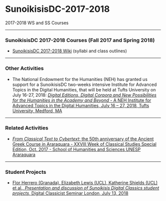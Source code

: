 # SunoikisisDC-2017-2018
2017-2018 WS and SS Courses

***
### SunoikisisDC 2017-2018 Courses (Fall 2017 and Spring 2018)
* [SunoikisisDC 2017-2018 Wiki](https://github.com/SunoikisisDC/SunoikisisDC-2017-2018/wiki) (syllabi and class outlines)

***
### Other Activities
* The National Endowment for the Humanities (NEH) has granted us support for a SunoikisisDC two-weeks intensive Institute for Advanced Topics in the Digital Humanities, that will be held at Tufts University on July 16-27, 2018: [*Digital Editions, Digital Corpora and New Possibilities for the Humanities in the Academy and Beyond* - A NEH Institute for Advanced Topics in the Digital Humanities, July 16 – 27, 2018, Tufts University,  Medford, MA](https://sites.tufts.edu/digitaleditions/)

***
### Related Activities
* [*From Classical Text to Cybertext*: the 50th anniversary of the Ancient Greek Course in Araraquara - XXVIII Week of Classical Studies Special Edition, Oct. 2017 - School of Humanities and Sciences UNESP Araraquara](https://www.classicas-digitais.com)

***
### Student Projects
* [Flor Herrero (Granada), Elizabeth Lewis (UCL), Katherine Shields (UCL) et al., *Presentation and discussion of Sunoikisis Digital Classics student projects*, Digital Classicist Seminar London, July 13, 2018](http://www.digitalclassicist.org/wip/wip2018.html)

